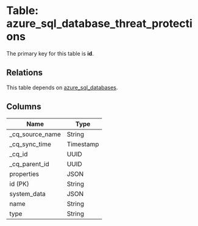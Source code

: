 # Table: azure_sql_database_threat_protections

The primary key for this table is **id**.

## Relations

This table depends on [azure_sql_databases](azure_sql_databases.md).

## Columns

| Name          | Type          |
| ------------- | ------------- |
|_cq_source_name|String|
|_cq_sync_time|Timestamp|
|_cq_id|UUID|
|_cq_parent_id|UUID|
|properties|JSON|
|id (PK)|String|
|system_data|JSON|
|name|String|
|type|String|